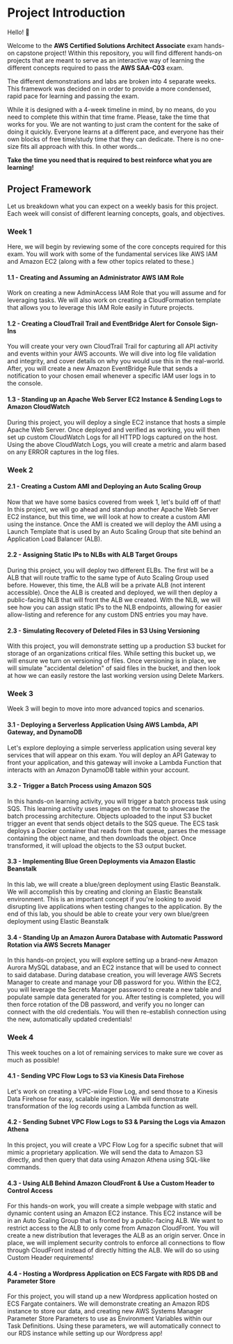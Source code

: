 # Project Introduction

Hello! 👋

Welcome to the **AWS Certified Solutions Architect Associate** exam hands-on capstone project!
Within this repository, you will find different hands-on projects that are meant to serve as an interactive way of
learning the different concepts required to pass the **AWS SAA-C03** exam.

The different demonstrations and labs are broken into 4 separate weeks.
This framework was decided on in order to provide a more condensed, rapid pace for learning and passing the exam.

While it is designed with a 4-week timeline in mind, by no means, do you need to complete this within that time frame.
Please, take the time that works for you. We are not wanting to just cram the content for the sake of doing it quickly.
Everyone learns at a different pace, and everyone has their own blocks of free time/study time that they can dedicate.
There is no one-size fits all approach with this. In other words...

**Take the time you need that is required to best reinforce what you are learning!**

## Project Framework

Let us breakdown what you can expect on a weekly basis for this project.
Each week will consist of different learning concepts, goals, and objectives.

### Week 1

Here, we will begin by reviewing some of the core concepts required for this exam.
You will work with some of the fundamental services like AWS IAM and Amazon EC2 (along with a few other topics related to these.)

#### 1.1 - Creating and Assuming an Administrator AWS IAM Role

Work on creating a new AdminAccess IAM Role that you will assume and for leveraging tasks.
We will also work on creating a CloudFormation template that allows you to leverage this IAM Role easily in future projects. 

#### 1.2 - Creating a CloudTrail Trail and EventBridge Alert for Console Sign-Ins

You will create your very own CloudTrail Trail for capturing all API activity and events within your AWS accounts.
We will dive into log file validation and integrity, and cover details on why you would use this in the real-world.
After, you will create a new Amazon EventBridge Rule that sends a notification to your chosen email whenever a specific IAM user logs in to the console.

#### 1.3 - Standing up an Apache Web Server EC2 Instance & Sending Logs to Amazon CloudWatch

During this project, you will deploy a single EC2 instance that hosts a simple Apache Web Server.
Once deployed and verified as working, you will then set up custom CloudWatch Logs for all HTTPD logs captured on the host.
Using the above CloudWatch Logs, you will create a metric and alarm based on any ERROR captures in the log files.

### Week 2

#### 2.1 - Creating a Custom AMI and Deploying an Auto Scaling Group

Now that we have some basics covered from week 1, let's build off of that!
In this project, we will go ahead and standup another Apache Web Server EC2 instance, but this time, we will look at how
 to create a custom AMI using the instance. 
Once the AMI is created we will deploy the AMI using a Launch Template that is used by an Auto Scaling Group that site 
behind an Application Load Balancer (ALB). 

#### 2.2 - Assigning Static IPs to NLBs with ALB Target Groups

During this project, you will deploy two different ELBs.
The first will be a ALB that will route traffic to the same type of Auto Scaling Group used before. However, this time, 
the ALB will be a private ALB (not interent accessible).
Once the ALB is created and deployed, we will then deploy a public-facing NLB that will front the ALB we created.
With the NLB, we will see how you can assign static IPs to the NLB endpoints, allowing for easier allow-listing and 
reference for any custom DNS entries you may have.


#### 2.3 - Simulating Recovery of Deleted Files in S3 Using Versioning

With this project, you will demonstrate setting up a production S3 bucket for storage of an organizations critical files.
While setting this bucket up, we will ensure we turn on versioning of files.
Once versioning is in place, we will simulate "accidental deletion" of said files in the bucket, and then look at how 
we can easily restore the last working version using Delete Markers.

### Week 3

Week 3 will begin to move into more advanced topics and scenarios. 

#### 3.1 - Deploying a Serverless Application Using AWS Lambda, API Gateway, and DynamoDB

Let's explore deploying a simple serverless application using several key services that will appear on this exam.
You will deploy an API Gateway to front your application, and this gateway will invoke a Lambda Function that interacts
with an Amazon DynamoDB table within your account.

#### 3.2 - Trigger a Batch Process using Amazon SQS

In this hands-on learning activity, you will trigger a batch process task using SQS.
This learning activity uses images on the format to showcase the batch processing architecture.
Objects uploaded to the input S3 bucket trigger an event that sends object details to the SQS queue.
The ECS task deploys a Docker container that reads from that queue, parses the message containing the object name,
and then downloads the object. Once transformed, it will upload the objects to the S3 output bucket.

#### 3.3 - Implementing Blue Green Deployments via Amazon Elastic Beanstalk

In this lab, we will create a blue/green deployment using Elastic Beanstalk.
We will accomplish this by creating and cloning an Elastic Beanstalk environment.
This is an important concept if you're looking to avoid disrupting live applications when testing changes to the application.
By the end of this lab, you should be able to create your very own blue/green deployment using Elastic Beanstalk

#### 3.4 - Standing Up an Amazon Aurora Database with Automatic Password Rotation via AWS Secrets Manager

In this hands-on project, you will explore setting up a brand-new Amazon Aurora MySQL database, and an EC2 instance that
will be used to connect to said database. During database creation, you will leverage AWS Secrets Manager to create and 
manage your DB password for you.
Within the EC2, you will leverage the Secrets Manager password to create a new table and populate sample data generated for you.
After testing is completed, you will then force rotation of the DB password, and verify you no longer can connect with
the old credentials.
You will then re-establish connection using the new, automatically updated credentials!

### Week 4

This week touches on a lot of remaining services to make sure we cover as much as possible!

#### 4.1 - Sending VPC Flow Logs to S3 via Kinesis Data Firehose

Let's work on creating a VPC-wide Flow Log, and send those to a Kinesis Data Firehose for easy, scalable ingestion.
We will demonstrate transformation of the log records using a Lambda function as well.

#### 4.2 - Sending Subnet VPC Flow Logs to S3 & Parsing the Logs via Amazon Athena

In this project, you will create a VPC Flow Log for a specific subnet that will mimic a proprietary application.
We will send the data to Amazon S3 directly, and then query that data using Amazon Athena using SQL-like commands.

#### 4.3 - Using ALB Behind Amazon CloudFront & Use a Custom Header to Control Access

For this hands-on work, you will create a simple webpage with static and dynamic content using an Amazon EC2 instance.
This EC2 instance will be in an Auto Scaling Group that is fronted by a public-facing ALB.
We want to restrict access to the ALB to only come from Amazon CloudFront. You will create a new distribution that
leverages the ALB as an origin server.
Once in place, we will implement security controls to enforce all connections to flow through CloudFront instead of 
directly hitting the ALB. We will do so using Custom Header requirements!

#### 4.4 - Hosting a Wordpress Application on ECS Fargate with RDS DB and Parameter Store

For this project, you will stand up a new Wordpress application hosted on ECS Fargate containers.
We will demonstrate creating an Amazon RDS instance to store our data, and creating new AWS Systems Manager Parameter 
Store Parameters to use as Environment Variables within our Task Definitions.
Using these parameters, we will automatically connect to our RDS instance while setting up our Wordpress app!